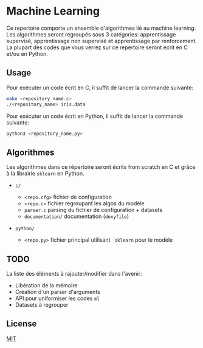 # Machine Learning

Ce repertoire comporte un ensemble d'algorithmes lié au machine learning. Les algorithmes seront regroupés sous 3 catégories: apprentissage supervisé, apprentissage non supervisé et apprentissage par renforcement. La plupart des codes que vous verrez sur ce repertoire seront écrit en C et/ou en Python.

## Usage

Pour exécuter un code écrit en C, il suffit de lancer la commande suivante:
```bash
make <repository_name.c>
./<repository_name> iris.data
```

Pour exécuter un code écrit en Python, il suffit de lancer la commande suivante:
```bash
python3 <repository_name.py>
```

## Algorithmes

Les algorithmes dans ce répertoire seront écrits from scratch en C et grâce à la librairie ``` sklearn ``` en Python.

- ```c/```
  - ``` <repo.cfg> ``` fichier de configuration
  - ``` <repo.c> ``` fichier regroupant les algos du modèle
  - ``` parser.c ``` parsing du fichier de configuration + datasets
  - ``` documentation/ ``` documentation (```doxyfile```)

- ```python/```
  - ``` <repo.py> ``` fichier principal utilisant ``` sklearn``` pour le modèle

## TODO 

La liste des éléments à rajouter/modifier dans l'avenir:
- Libération de la mémoire
- Création d'un parser d'arguments 
- API pour uniformiser les codes ``` ml ```
- Datasets à regrouper


## License 

[MIT](https://choosealicense.com/licenses/mit/)
